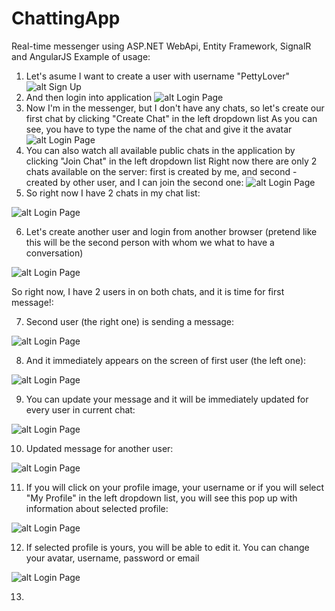 # ChattingApp

Real-time messenger using ASP.NET WebApi, Entity Framework, SignalR and AngularJS
Example of usage:
  1. Let's asume I want to create a user with username "PettyLover" 
  ![alt Sign Up](https://github.com/SergiyLichenko/ChattingApp/blob/master/Smart/Docs/SignUp.png)
  2. And then login into application
  ![alt Login Page](https://github.com/SergiyLichenko/ChattingApp/blob/master/Smart/Docs/Login.png)
  3. Now I'm in the messenger, but I don't have any chats, so let's create our first chat by clicking "Create Chat" in the left dropdown list
  As you can see, you have to type the name of the chat and give it the avatar
   ![alt Login Page](https://github.com/SergiyLichenko/ChattingApp/blob/master/Smart/Docs/Create%20Chat.png)
  4. You can also watch all available public chats in the application by clicking "Join Chat" in the left dropdown list
  Right now there are only 2 chats available on the server: first is created by me, and second - created by other user, and I can join the second one:
  ![alt Login Page](https://github.com/SergiyLichenko/ChattingApp/blob/master/Smart/Docs/Join%20Chat.png)
  5. So right now I have 2 chats in my chat list:
  
  ![alt Login Page](https://github.com/SergiyLichenko/ChattingApp/blob/master/Smart/Docs/2%20Chats.png)

  6. Let's create another user and login from another browser (pretend like this will be the second person with whom we what to have a conversation)
  
   ![alt Login Page](https://github.com/SergiyLichenko/ChattingApp/blob/master/Smart/Docs/2%20users.png)
  
  So right now, I have 2 users in on both chats, and it is time for first message!:
  
  7. Second user (the right one) is sending a message:
  
   ![alt Login Page](https://github.com/SergiyLichenko/ChattingApp/blob/master/Smart/Docs/FirstMessage.png)
   
  8. And it immediately appears on the screen of first user (the left one):
  
  ![alt Login Page](https://github.com/SergiyLichenko/ChattingApp/blob/master/Smart/Docs/FirstAppearance.png)
  
  9. You can update your message and it will be immediately updated for every user in current chat:
  
  ![alt Login Page](https://github.com/SergiyLichenko/ChattingApp/blob/master/Smart/Docs/Update.png)
  
  10. Updated message for another user:
  
   ![alt Login Page](https://github.com/SergiyLichenko/ChattingApp/blob/master/Smart/Docs/Updated.png)
    
  11. If you will click on your profile image, your username or if you will select "My Profile" in the left dropdown list, you will see this pop up with information about selected profile:
  
   ![alt Login Page](https://github.com/SergiyLichenko/ChattingApp/blob/master/Smart/Docs/Default%20Profile.png)
  
  12. If selected profile is yours, you will be able to edit it. You can change your avatar, username, password or email
  
  ![alt Login Page](https://github.com/SergiyLichenko/ChattingApp/blob/master/Smart/Docs/Update%20profile.png)
  
  13. 
